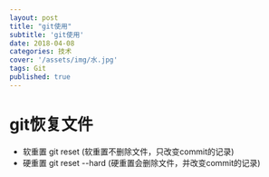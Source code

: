 ```yaml
---
layout: post
title: "git使用"
subtitle: 'git使用'
date: 2018-04-08
categories: 技术
cover: '/assets/img/水.jpg'
tags: Git
published: true
---
```


# git恢复文件
  * 软重置 git reset <hash>
  (软重置不删除文件，只改变commit的记录)
  * 硬重置 git reset --hard <hash>
  (硬重置会删除文件，并改变commit的记录)
